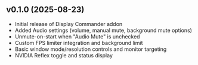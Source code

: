 ## v0.1.0 (2025-08-23)

- Initial release of Display Commander addon
- Added Audio settings (volume, manual mute, background mute options)
- Unmute-on-start when "Audio Mute" is unchecked
- Custom FPS limiter integration and background limit
- Basic window mode/resolution controls and monitor targeting
- NVIDIA Reflex toggle and status display



